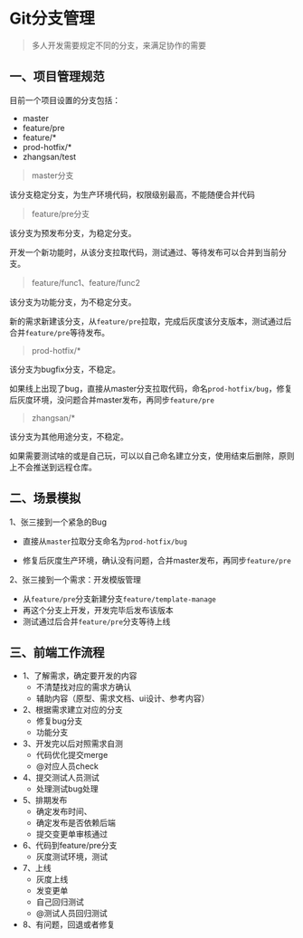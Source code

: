 # Git分支管理

> 多人开发需要规定不同的分支，来满足协作的需要



## 一、项目管理规范

目前一个项目设置的分支包括：

- master
- feature/pre
- feature/*
- prod-hotfix/*
- zhangsan/test



> master分支

该分支稳定分支，为生产环境代码，权限级别最高，不能随便合并代码

> feature/pre分支

该分支为预发布分支，为稳定分支。

开发一个新功能时，从该分支拉取代码，测试通过、等待发布可以合并到当前分支。

> feature/func1、feature/func2

该分支为功能分支，为不稳定分支。

新的需求新建该分支，从`feature/pre`拉取，完成后灰度该分支版本，测试通过后合并`feature/pre`等待发布。

> prod-hotfix/*

该分支为bugfix分支，不稳定。

如果线上出现了bug，直接从master分支拉取代码，命名`prod-hotfix/bug`，修复后灰度环境，没问题合并master发布，再同步`feature/pre`

> zhangsan/*

该分支为其他用途分支，不稳定。

如果需要测试啥的或是自己玩，可以以自己命名建立分支，使用结束后删除，原则上不会推送到远程仓库。



## 二、场景模拟

1、张三接到一个紧急的Bug

- 直接从`master`拉取分支命名为`prod-hotfix/bug`

- 修复后灰度生产环境，确认没有问题，合并master发布，再同步`feature/pre`



2、张三接到一个需求：开发模版管理

- 从`feature/pre`分支新建分支`feature/template-manage`
- 再这个分支上开发，开发完毕后发布该版本
- 测试通过后合并`feature/pre`分支等待上线



## 三、前端工作流程

- 1、了解需求，确定要开发的内容
  - 不清楚找对应的需求方确认
  - 辅助内容（原型、需求文档、ui设计、参考内容）
- 2、根据需求建立对应的分支
  - 修复bug分支
  - 功能分支
- 3、开发完以后对照需求自测
  - 代码优化提交merge
  - @对应人员check
- 4、提交测试人员测试
  - 处理测试bug处理
- 5、排期发布
  - 确定发布时间、
  - 确定发布是否依赖后端
  - 提交变更单审核通过
- 6、代码到feature/pre分支
  - 灰度测试环境，测试
- 7、上线
  - 灰度上线
  - 发变更单
  - 自己回归测试
  - @测试人员回归测试
- 8、有问题，回退或者修复